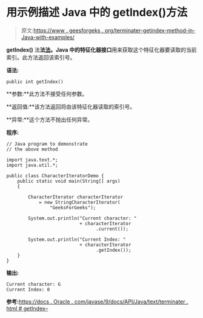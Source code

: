 # 用示例描述 Java 中的 getIndex()方法

> 原文:[https://www . geesforgeks . org/terminater-getindex-method-in-Java-with-examples/](https://www.geeksforgeeks.org/characteriterator-getindex-method-in-java-with-examples/)

**getIndex()** 法**法[法](https://www.geeksforgeeks.org/tag/java-text-package/)。Java 中的特征化器接口**用来获取这个特征化器要读取的当前索引。此方法返回该索引号。

**语法:**

```
public int getIndex()

```

**参数:**此方法不接受任何参数。

**返回值:**该方法返回将由该特征化器读取的索引号。

**异常:**这个方法不抛出任何异常。

**程序:**

```
// Java program to demonstrate
// the above method

import java.text.*;
import java.util.*;

public class CharacterIteratorDemo {
    public static void main(String[] args)
    {

        CharacterIterator characterIterator
            = new StringCharacterIterator(
                "GeeksForGeeks");

        System.out.println("Current character: "
                           + characterIterator
                                 .current());

        System.out.println("Current Index: "
                           + characterIterator
                                 .getIndex());
    }
}
```

**输出:**

```
Current character: G
Current Index: 0

```

**参考:**[https://docs . Oracle . com/javase/9/docs/API/Java/text/terminater . html # getIndex–](https://docs.oracle.com/javase/9/docs/api/java/text/CharacterIterator.html#getIndex--)